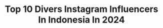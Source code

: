---
title: Top 10 Divers Instagram Influencers In Indonesia In 2024
description: >-
  Find top divers Instagram influencers in Indonesia in 2024. Most popular hashtags: #oceanlife #underwater #wonderfulindonesia.
platform: Instagram
hits: 85
text_top: See the top-rated Instagram accounts on inBeat.
text_bottom: Our search engine holds 85 Instagram influencers like this in Indonesia for you to work with.
profiles:
  - username: "cungkring"
    fullname: >-
      Dimas Cungkring
    bio: >-
      @PADItv Dive Master & IANTD Cave Diver living on the Island 🏝 Founder of @sightsea Expeditions Part of @garminid team Trip Enquiries: +62-817-554-111
    location: "Indonesia"
    followers: 31935
    engagement: 673
    commentsToLikes: 0.017021
    id: ck0tzyzm1s2iw0i199xvb4znw
    verified: false
    hashtags: "#eranyagarmin, #uractivelifestyle, #garminid, #urlifestyle"
  - username: "clarestaufan"
    fullname: >-
      Clarésta Taufan Kusumarina
    bio: >-
      Karate Black Belt Dan-III • PADI Advanced & Nitrox Scuba Diver • @coralcatch Ambassador 📲 +6281211519119
    location: "Indonesia"
    followers: 166318
    engagement: 271
    commentsToLikes: 0.011830
    id: ck13477xtv1v40i19bl0ij8nt
    verified: false
    hashtags: "#pichousefilms, #mdpictures, #clockworkfilms, #guttobegutsy"
  - username: "anggid7"
    fullname: >-
      Anggi DJ I MC, Moderator, TV Host
    bio: >-
      📍Jakarta, ID • News Presenter @tvrinasional • Advanced Open Water Diver 🤿 • “𝐏𝐥𝐚𝐲 𝐇𝐚𝐫𝐝 𝐚𝐧𝐝 𝐒𝐭𝐚𝐲 𝐇𝐮𝐦𝐛𝐥𝐞” • 𝘋𝘔 𝘍𝘰𝘳 𝘣𝘶𝘴𝘪𝘯𝘦𝘴𝘴 !! #AnggiDJourney
    location: "Indonesia"
    followers: 19494
    engagement: 229
    commentsToLikes: 0.028346
    id: ck5c9cprhb77c0i11eqk12pkz
    verified: false
    hashtags: "#wonderfulindonesia, #mcwedding, #mcpalembang, #anggidjourney"
  - username: "fadelaustyn"
    fullname: >-
      AUSTYN
    bio: >-
      🏊🏼‍♂️🚴🏼🏃🏽|Rescue Diver🤿 🏝️ @thisis.vibez @easysunday.ina 🤝@toko_bintangofficial @gallery.phone @seadoosafarimakassar @delicatesociety_ 💍@wayanindahhh
    location: "Indonesia"
    followers: 62974
    engagement: 193
    commentsToLikes: 0.011287
    id: ck5zis9y5ga5d0i14c7sp0p1n
    verified: false
    hashtags: "#srcfams, #sundayrunningclub, #easysunday, #longmian"
  - username: "scubadiverlife"
    fullname: >-
      Scuba Diver Life
    bio: >-
      is a leading global digital media company and publication that informs, inspires and entertains scuba divers and ocean enthusiasts.
    location: "Indonesia"
    followers: 368855
    engagement: 87
    commentsToLikes: 0.016315
    id: ck0w1n6c5k5tu0i19i54f9jxj
    verified: false
    hashtags: "#sealife, #frogfish, #blue, #wildlife"
  - username: "harivalzayuka"
    fullname: >-
      Harival Zayuka| Travel Blogger
    bio: >-
      Hi, It’s me Val. 📚Travel Blogger 🐋 Scuba Diver/Freediver 🏠 @casavalliving 📲 +6281220237217 ✉️ contact@harivalzayuka.com
    location: "Indonesia"
    followers: 93341
    engagement: 86
    commentsToLikes: 0.001394
    id: ck0uehemrlh6d0i19p2hms9lx
    verified: false
    hashtags: "#sobattiket, #semuaadatiketnya, #bali, #cimematicvideo"
  - username: "marischkaprue"
    fullname: >-
      Marischka Prudence
    bio: >-
      Travel Blogger & a Happy Diver 😃 Living in Paradise: Indonesia 🇮🇩 📍Indonesia 🌞🌿⬇️
    location: "Indonesia"
    followers: 111174
    engagement: 77
    commentsToLikes: 0.051553
    id: ck55mmcer49py0i110n8pwtbc
    verified: true
    hashtags: "#nespressoid, #gentingskyworlds, #resortsworldgenting, #welcometomyworld"
  - username: "mrizag"
    fullname: >-
      Rizal Agustin | Travel Blogger
    bio: >-
      Mountaineer . AOW diver . Travel Blogger Indonesia 📍JKT,ID ✈️ South Korea 🇰🇷 25-30 March
    location: "Indonesia"
    followers: 54811
    engagement: 14
    commentsToLikes: 0.012973
    id: ck0vxl7m8zg5t0i19ly1nmrdz
    verified: true
    hashtags: "#bikinlebih, #mrizagjapan, #japan, #mrizagsouthkorea"
  - username: "magdaleneid"
    fullname: >-
      Magdalene
    bio: >-
      Supporting diversity, empowering minds “You matter”
    location: "Indonesia"
    followers: 108617
    engagement: 114
    commentsToLikes: 0.027015
    id: ck0w6l8b593ya0i19lzowtyiw
    verified: false
    hashtags: "#bintangbersamabijak, #khitanperempuan, #hormatitubuhperempuan, #tolakp2gp"
  - username: "catwomanizer"
    fullname: >-
      ANDREA GUNAWAN 🧜🏻‍♀️
    bio: >-
      @filmorepharma for better feminine health🩸 Babypreneur, Hiker, Diver, Globetrotter 🌎 👇🏻 For product reco and Q&A re Boob Job pls click the link below
    location: "Indonesia"
    followers: 225791
    engagement: 3
    commentsToLikes: 0.000000
    id: ck5c59yu531zq0i11ech4pazz
    verified: true
    hashtags: "#ctwmnzrtweets, #fujixseries, #fujifilmxt2, #23mm"
---